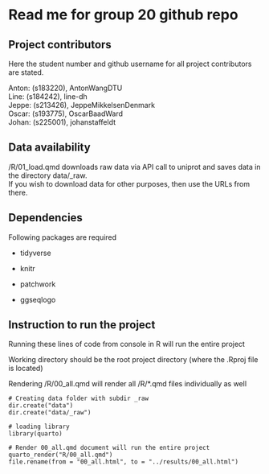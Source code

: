 # Read me for group 20 github repo

## Project contributors

Here the student number and github username for all project contributors are stated.

Anton: (s183220), AntonWangDTU\
Line: (s184242), line-dh\
Jeppe: (s213426), JeppeMikkelsenDenmark\
Oscar: (s193775), OscarBaadWard\
Johan: (s225001), johanstaffeldt

## Data availability

/R/01_load.qmd downloads raw data via API call to uniprot and saves data in the directory data/\_raw.\
If you wish to download data for other purposes, then use the URLs from there.

## Dependencies

Following packages are required

-   tidyverse

-   knitr

-   patchwork

-   ggseqlogo

## Instruction to run the project

Running these lines of code from console in R will run the entire project

Working directory should be the root project directory (where the .Rproj file is located)

Rendering /R/00_all.qmd will render all /R/\*.qmd files individually as well

```{r}
# Creating data folder with subdir _raw
dir.create("data")
dir.create("data/_raw")

# loading library
library(quarto)

# Render 00_all.qmd document will run the entire project
quarto_render("R/00_all.qmd")
file.rename(from = "00_all.html", to = "../results/00_all.html")
```
